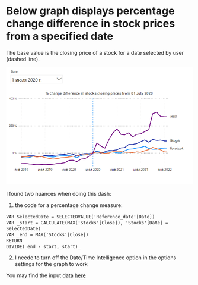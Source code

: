 # Below graph displays percentage change difference in stock prices from a specified date

The base value is the closing price of a stock for a date selected by user (dashed line).

![](images/pct_change.png)

I found two nuances when doing this dash:
1) the code for a percentage change measure:  
```_% change =   
VAR SelectedDate = SELECTEDVALUE('Reference_date'[Date])  
VAR _start = CALCULATE(MAX('Stocks'[Close]), 'Stocks'[Date] = SelectedDate)  
VAR _end = MAX('Stocks'[Close])  
RETURN  
DIVIDE(_end -_start,_start)_ 
```

2) I neede to turn off the Date/Time Intelligence option in the options settings for the graph to work


You may find the input data [here](https://data.world/missdataviz/wow22w3-stocks-jan22/) 

